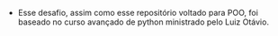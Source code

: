 * Esse desafio, assim como esse repositório voltado para POO, foi baseado no curso avançado de python ministrado pelo Luiz Otávio.
